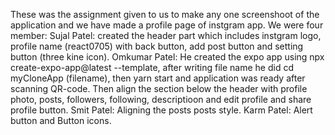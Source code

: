 These was the assignment given to us to make any one screenshoot of the application and we have made a profile page of instgram app. 
We were four member: 
Sujal Patel: created the header part which includes instgram logo, profile name (react0705) with back button, add post button and setting button (three kine icon).
Omkumar Patel: He created the expo app using npx create-expo-app@latest --template, after writing file name he did cd myCloneApp (filename), then yarn start and application was ready after scanning QR-code. Then align the section below the header with profile photo, posts, followers, following, descriptioon and edit profile and share profile button.
Smit Patel: Aligning the posts posts style.
Karm Patel: Alert button and Button icons.
